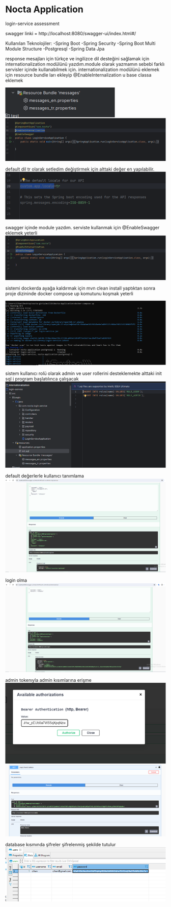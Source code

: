 # Nocta Application
login-service assessment


swagger linki = http://localhost:8080/swagger-ui/index.html#/



Kullanılan Teknolojiler: 
-Spring Boot
-Spring Security
-Spring Boot Multi Module Structure
-Postgresql
-Spring Data Jpa

response mesajları için türkçe ve ingilizce dil desteğini sağlamak için internationalization modülünü yazdım.module olarak yazmamın sebebi farklı servisler içinde kullanabilmek için.
internationalization modülünü eklemek için resource bundle ları ekleyip @EnableInternalization u base classa eklemek


![img.png](img.png)
![img_1.png](img_1.png)

default dil tr olarak  setledim değiştirmek için alttaki değer en yapılabilir.
![img_3.png](img_3.png)

swagger içinde module yazdım. serviste kullanmak için @EnableSwagger eklemek yeterli
![img_2.png](img_2.png)


sistemi dockerda ayağa kaldırmak için mvn clean install yaptıktan sonra proje dizininde docker compose up komutunu koşmak yeterli

![img_5.png](img_5.png)


sistem kullanıcı rolü olarak admin ve user  rollerini desteklemekte alttaki init sql i program başlatılınca çalışacak
![img_4.png](img_4.png)

default değerlerle kullanıcı tanımlama
![img_6.png](img_6.png)

login olma 
![img_7.png](img_7.png)

admin tokenıyla admin kısımlarına erişme
![img_8.png](img_8.png)
![img_9.png](img_9.png)

database kısmında şifreler şifrelenmiş şekilde tutulur 
![img_10.png](img_10.png)
